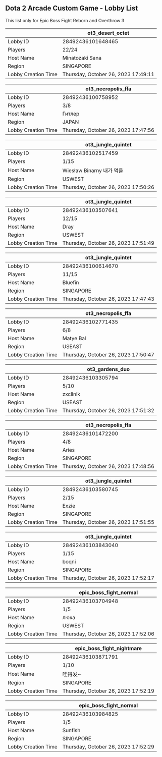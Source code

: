 ## Dota 2 Arcade Custom Game - Lobby List

This list only for Epic Boss Fight Reborn and Overthrow 3

|  | ot3_desert_octet |
| ------ | ------ |
| Lobby ID | 28492436101648465 |
| Players | 22/24 |
| Host Name | Minatozaki Sana |
| Region | SINGAPORE |
| Lobby Creation Time | Thursday, October 26, 2023 17:49:11 |


|  | ot3_necropolis_ffa |
| ------ | ------ |
| Lobby ID | 28492436100758952 |
| Players | 3/8 |
| Host Name | Гитлер |
| Region | JAPAN |
| Lobby Creation Time | Thursday, October 26, 2023 17:47:56 |


|  | ot3_jungle_quintet |
| ------ | ------ |
| Lobby ID | 28492436102517459 |
| Players | 1/15 |
| Host Name | Wiesław Binarny 내가 먹을 |
| Region | USWEST |
| Lobby Creation Time | Thursday, October 26, 2023 17:50:26 |


|  | ot3_jungle_quintet |
| ------ | ------ |
| Lobby ID | 28492436103507641 |
| Players | 12/15 |
| Host Name | Dray |
| Region | USWEST |
| Lobby Creation Time | Thursday, October 26, 2023 17:51:49 |


|  | ot3_jungle_quintet |
| ------ | ------ |
| Lobby ID | 28492436100614670 |
| Players | 11/15 |
| Host Name | Bluefin |
| Region | SINGAPORE |
| Lobby Creation Time | Thursday, October 26, 2023 17:47:43 |


|  | ot3_necropolis_ffa |
| ------ | ------ |
| Lobby ID | 28492436102771435 |
| Players | 6/8 |
| Host Name | Matye Bal |
| Region | USEAST |
| Lobby Creation Time | Thursday, October 26, 2023 17:50:47 |


|  | ot3_gardens_duo |
| ------ | ------ |
| Lobby ID | 28492436103305794 |
| Players | 5/10 |
| Host Name | zxclinik |
| Region | USEAST |
| Lobby Creation Time | Thursday, October 26, 2023 17:51:32 |


|  | ot3_necropolis_ffa |
| ------ | ------ |
| Lobby ID | 28492436101472200 |
| Players | 4/8 |
| Host Name | Aries |
| Region | SINGAPORE |
| Lobby Creation Time | Thursday, October 26, 2023 17:48:56 |


|  | ot3_jungle_quintet |
| ------ | ------ |
| Lobby ID | 28492436103580745 |
| Players | 2/15 |
| Host Name | Exzie |
| Region | SINGAPORE |
| Lobby Creation Time | Thursday, October 26, 2023 17:51:55 |


|  | ot3_jungle_quintet |
| ------ | ------ |
| Lobby ID | 28492436103843040 |
| Players | 1/15 |
| Host Name | boqni |
| Region | SINGAPORE |
| Lobby Creation Time | Thursday, October 26, 2023 17:52:17 |


|  | epic_boss_fight_normal |
| ------ | ------ |
| Lobby ID | 28492436103704948 |
| Players | 1/5 |
| Host Name | люка |
| Region | USWEST |
| Lobby Creation Time | Thursday, October 26, 2023 17:52:06 |


|  | epic_boss_fight_nightmare |
| ------ | ------ |
| Lobby ID | 28492436103871791 |
| Players | 1/10 |
| Host Name | 哇得发~ |
| Region | SINGAPORE |
| Lobby Creation Time | Thursday, October 26, 2023 17:52:19 |


|  | epic_boss_fight_normal |
| ------ | ------ |
| Lobby ID | 28492436103984825 |
| Players | 1/5 |
| Host Name | Sunfish |
| Region | SINGAPORE |
| Lobby Creation Time | Thursday, October 26, 2023 17:52:29 |


